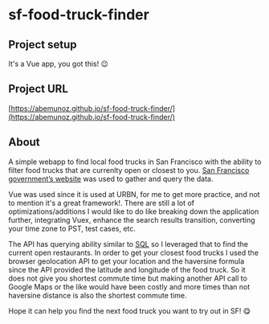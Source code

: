 # sf-food-truck-finder

## Project setup

It's a Vue app, you got this! 😉

## Project URL

[https://abemunoz.github.io/sf-food-truck-finder/](https://abemunoz.github.io/sf-food-truck-finder/)

## About

A simple webapp to find local food trucks in San Francisco with the ability to filter food trucks that are currenlty open or closest to you. [San Francisco government’s website](https://dev.socrata.com/foundry/data.sfgov.org/jjew-r69b) was used to gather and query the data.

Vue was used since it is used at URBN, for me to get more practice, and not to mention it's a great framework!. There are still a lot of optimizations/additions I would like to do like breaking down the application further, integrating Vuex, enhance the search results transition, converting your time zone to PST, test cases, etc.

The API has querying ability similar to [SQL](https://dev.socrata.com/docs/queries/) so I leveraged that to find the current open restaurants. In order to get your closest food trucks I used the browser geolocation API to get your location and the haversine formula since the API provided the latitude and longitude of the food truck. So it does not give you shortest commute time but making another API call to Google Maps or the like would have been costly and more times than not haversine distance is also the shortest commute time.

Hope it can help you find the next food truck you want to try out in SF! 😋
